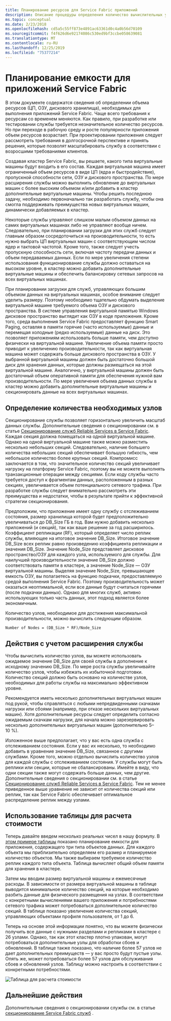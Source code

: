 ```yaml
---
title: Планирование ресурсов для Service Fabric приложений
description: Описание процедуры определения количество вычислительных узлов, необходимых для приложения Service Fabric.
ms.topic: conceptual
ms.date: 2/23/2018
ms.openlocfilehash: cd5a5c55ff873e4891ac63361d0c4a0b56d70109
ms.sourcegitcommit: f4f626d6e92174086c530ed9bf3ccbe058639081
ms.translationtype: MT
ms.contentlocale: ru-RU
ms.lasthandoff: 12/25/2019
ms.locfileid: "75377214"
---
```

# <a name="capacity-planning-for-service-fabric-applications"></a>Планирование емкости для приложений Service Fabric
В этом документе содержатся сведения об определении объема ресурсов (ЦП, ОЗУ, дискового хранилища), необходимых для выполнения приложений Service Fabric. Чаще всего требования к ресурсам со временем меняются. Как правило, при разработке или тестировании службы требуется незначительное количество ресурсов. Но при переходе в рабочую среду и росте популярности приложения объем ресурсов возрастает. При проектировании приложения следует рассмотреть требования в долгосрочной перспективе и принять решения, которые позволят масштабировать службу в соответствии с возросшими требованиями клиентов.

 Создавая кластер Service Fabric, вы решаете, какого типа виртуальные машины будут входить в его состав. Каждая виртуальная машина имеет ограниченный объем ресурсов в виде ЦП (ядра и быстродействие), пропускной способности сети, ОЗУ и дискового пространства. По мере расширения службы можно выполнить обновление до виртуальных машин с более высоким объемом и/или добавить в кластер дополнительные виртуальные машины. Чтобы решить последнюю задачу, необходимо первоначально так разработать службу, чтобы она смогла поддерживать преимущества новых виртуальных машин, динамически добавляемых в кластер.

Некоторые службы управляют слишком малым объемом данных на самих виртуальных машинах либо не управляют вообще ничем. Следовательно, при планировании загрузки для этих служб следует главным образом сосредоточиться на производительности, то есть нужно выбрать ЦП виртуальных машин с соответствующим числом ядер и тактовой частотой. Кроме того, также следует учесть пропускную способность сети, включая частоту передачи данных и объем передаваемых данных. Если по мере увеличения степени использования функционирование службы должно оставаться на высоком уровне, в кластер можно добавить дополнительные виртуальные машины и обеспечить балансировку сетевых запросов на всех виртуальных машинах.

При планировании загрузки для служб, управляющих большим объемом данных на виртуальных машинах, особое внимание следует уделить размеру. Поэтому необходимо тщательно обдумать выделение виртуальной машине требуемого объема ОЗУ и дискового пространства. В системе управления виртуальной памятью Windows дисковое пространство выглядит как ОЗУ в коде приложения. Кроме того, среда выполнения Service Fabric предоставляет функцию Smart Paging, оставляя в памяти горячие (часто используемые) данные и перемещая холодные (редко используемые) данные на диск. Это позволяет приложениям использовать больше памяти, чем доступно физически на виртуальной машине. Увеличение объема памяти просто приводит к увеличению производительности, так как виртуальная машина может содержать больше дискового пространства в ОЗУ. У выбранной виртуальной машины должен быть достаточно большой диск для хранения данных, которые должны размещаться на этой виртуальной машине. Аналогично, у виртуальной машины должен быть достаточный объем оперативной памяти для обеспечения нужной вам производительности. По мере увеличения объема данных службы в кластер можно добавить дополнительные виртуальные машины и секционировать данные на всех виртуальных машинах.

## <a name="determine-how-many-nodes-you-need"></a>Определение количества необходимых узлов
Секционирование службы позволяет горизонтально увеличить масштаб данных службы. Дополнительные сведения о секционировании см. в статье [Секционирование служб Reliable Services в Service Fabric](service-fabric-concepts-partitioning.md). Каждая секция должна помещаться на одной виртуальной машине. Однако на одной виртуальной машине также можно разместить несколько небольших секций. Следовательно, наличие большего количества небольших секций обеспечивает большую гибкость, чем небольшое количество более крупных секций. Компромисс заключается в том, что значительное количество секций увеличивает нагрузку на платформу Service Fabric, поэтому вы не можете выполнять транзакционные операции между секциями. Если коду службы часто требуется доступ к фрагментам данных, расположенным в разных секциях, увеличивается объем потенциального сетевого трафика. При разработке службы следует внимательно рассмотреть эти преимущества и недостатки, чтобы в результате прийти к эффективной стратегии секционирования.

Предположим, что приложение имеет одну службу с отслеживанием состояния, размер хранилища которой будет предположительно увеличиваться до DB_Size ГБ в год. Вам нужно добавить несколько приложений (и секций), так как ваше решение за год расширилось.  Коэффициент репликации (RF), который определяет число реплик службы, влияющее на итоговое значение DB_Size. Итоговое значение DB_Size всех реплик равно произведению коэффициента репликации и значения DB_Size.  Значение Node_Size представляет дисковое пространство/ОЗУ для каждого узла, используемого для службы. Для наилучшей производительности значение DB_Size должно соответствовать памяти в кластере, а значение Node_Size — ОЗУ виртуальной машины. Выделяя значение Node_Size, превышающее емкость ОЗУ, вы полагаетесь на функцию подкачки, предоставляемую средой выполнения Service Fabric. Поэтому производительность может оказаться неоптимальной, если все данные будут считаться горячими (после подкачки данных). Однако для многих служб, активно использующих только часть данных, этот подход является более экономичным.

Количество узлов, необходимое для достижения максимальной производительности, можно вычислить следующим образом.

```
Number of Nodes = (DB_Size * RF)/Node_Size

```


## <a name="account-for-growth"></a>Действия с учетом расширения службы
Чтобы вычислить количество узлов, вы можете использовать ожидаемое значение DB_Size для своей службы в дополнение к исходному значению DB_Size. По мере роста службы увеличивайте количество узлов, чтобы избежать их избыточной подготовки. Количество секций должно быть основано на количестве узлов, необходимых для работы службы на максимально эффективном уровне.

Рекомендуется иметь несколько дополнительных виртуальных машин под рукой, чтобы справляться с любыми непредвиденными скачками нагрузки или сбоями (например, при отказе нескольких виртуальных машин).  Хотя дополнительные ресурсы следует определить согласно ожидаемым скачкам нагрузки, для начала можно зарезервировать несколько дополнительных виртуальных машин (дополнительно 5–10 %).

Изложенное выше предполагает, что у вас есть одна служба с отслеживанием состояния. Если у вас их несколько, то необходимо добавить в уравнение значение DB_Size, связанное с другими службами. Кроме того, можно отдельно вычислить количество узлов для каждой службы с отслеживанием состояния.  У службы могут быть реплики или секции, которые не сбалансированы. Имейте в виду, что одни секции также могут содержать больше данных, чем другие. Дополнительные сведения о секционировании см. в статье [Секционирование служб Reliable Services в Service Fabric](service-fabric-concepts-partitioning.md). Тем не менее приведенное выше уравнение не зависит от количества секций или реплик, так как Service Fabric обеспечивает оптимальное распределение реплик между узлами.

## <a name="use-a-spreadsheet-for-cost-calculation"></a>Использование таблицы для расчета стоимости
Теперь давайте введем несколько реальных чисел в нашу формулу. В [этом примере таблицы](https://github.com/Azure/service-fabric/raw/master/docs_resources/SF_VM_Cost_calculator-NEW.xlsx) показано планирование емкости для приложения, содержащего три типа объектов данных. Для каждого объекта мы приблизительно определяем его размер и планируемое количество объектов. Мы также выбираем требуемое количество реплик каждого типа объекта. Таблица вычисляет общий объем памяти для хранения в кластере.

Затем мы вводим размер виртуальной машины и ежемесячные расходы. В зависимости от размера виртуальной машины в таблице выводится минимальное количество секций, на которые необходимо разбить данные для физического размещения на узлах. В соответствии с конкретными вычислениями вашего приложения и потребностями сетевого трафика может потребоваться дополнительное количество секций. В таблице показано увеличение количества секций, управляющих объектами профиля пользователя, от 1 до 6.

Теперь на основе этой информации понятно, что вы можете физически получить все данные с нужными разделами и репликами в кластере с 26 узлами. Однако, так как этот кластер плотно упакован, могут потребоваться дополнительные узлы для обработки сбоев и обновлений. В таблице также показано, что наличие более 57 узлов не дает дополнительных преимуществ — у вас просто будут пустые узлы. Опять же, может потребоваться более 57 узлов для обслуживания сбоев и обновлений узлов. Таблицу можно настроить в соответствии с конкретными потребностями.   

![Таблица для расчета стоимости][Image1]

## <a name="next-steps"></a>Дальнейшие действия
Дополнительные сведения о секционировании службы см. в статье [секционирование Service Fabric служб][10] .

<!--Image references-->
[Image1]: ./media/SF-Cost.png

<!--Link references--In actual articles, you only need a single period before the slash-->
[10]: service-fabric-concepts-partitioning.md
